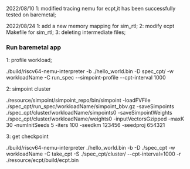 2022/08/10
1: modified tracing nemu for ecpt,it has been successfully tested on baremetal;

2022/08/24
1: add a new memory mapping for sim_rtl;
2: modify ecpt Makefile for sim_rtl;
3: deleting intermediate files;

### Run baremetal app

1: profile workload;

./build/riscv64-nemu-interpreter -b ./hello_world.bin -D spec_cpt/ -w workloadName 
-C run_spec --simpoint-profile --cpt-interval 1000

2: simpoint cluster

./resource/simpoint/simpoint_repo/bin/simpoint -loadFVFile ./spec_cpt/run_spec/workloadName/simpoint_bbv.gz 
-saveSimpoints ./spec_cpt/cluster/workloadName/simpoints0 -saveSimpointWeights
 ./spec_cpt/cluster/workloadName/weights0 -inputVectorsGzipped -maxK 30 -numInitSeeds 5 
-iters 100 -seedkm 123456 -seedproj 654321

3: get checkpoint

./build/riscv64-nemu-interpreter  ./hello_world.bin -b -D ./spec_cpt -w workloadName 
-C take_cpt -S ./spec_cpt/cluster/  --cpt-interval=1000 -r ./resource/ecpt/build/ecpt.bin

